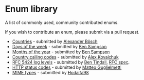 # Enum library

A list of commonly used, community contributed enums.

If you wish to contribute an enum, please submit via a pull request.

- [Countries](https://gist.github.com/sirthxalot/24507fb57964d1b7b660f08fdfebf9ce) - submitted by [Alexander Bösch](https://github.com/sirthxalot)
- [Days of the week](https://gist.github.com/BenSampo/84ffa24efe2b1bc719aba8d1e666b7c3) - submitted by [Ben Sampson](https://github.com/bensampo)
- [Months of the year](https://gist.github.com/BenSampo/46e620affe0e97e489e35e8bce914920) - submitted by [Ben Sampson](https://github.com/bensampo)
- [Country calling codes](https://gist.github.com/MammutAlex/af182c622fc10991ce42f2397fb54e4a) - submitted by [Alex Kovalchuk](https://github.com/MammutAlex)
- [RFC 5424 log levels](https://gist.github.com/othyn/fd2fb2e611de832398e42130f2f2143d) - submitted by [Ben Tindall](https://github.com/othyn), [RFC spec](https://tools.ietf.org/html/rfc5424).
- [HTTP status codes](https://gist.github.com/MatteoGgl/16d28a0b908b2340a2f461fa3d95f807) - submitted by [Matteo Guglielmetti](https://github.com/MatteoGgl)
- [MIME types](https://gist.github.com/Hodaifa98/4a470bcb0114e3dcde3f8337a27704f3) - submitted by [Hodaifa98](https://github.com/hodaifa98)
